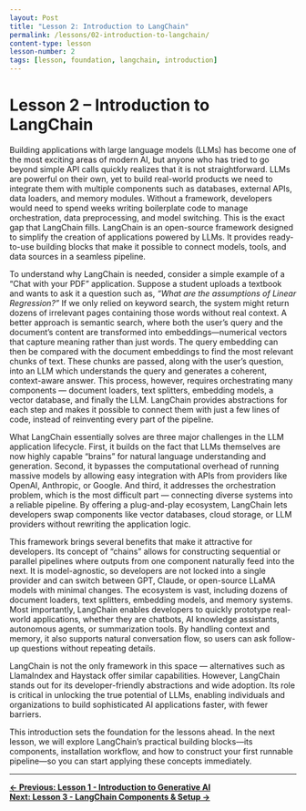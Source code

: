 ```yaml
---
layout: Post
title: "Lesson 2: Introduction to LangChain"
permalink: /lessons/02-introduction-to-langchain/
content-type: lesson
lesson-number: 2
tags: [lesson, foundation, langchain, introduction]
---
```


# Lesson 2 – Introduction to LangChain

Building applications with large language models (LLMs) has become one of the most exciting areas of modern AI, but anyone who has tried to go beyond simple API calls quickly realizes that it is not straightforward. LLMs are powerful on their own, yet to build real-world products we need to integrate them with multiple components such as databases, external APIs, data loaders, and memory modules. Without a framework, developers would need to spend weeks writing boilerplate code to manage orchestration, data preprocessing, and model switching. This is the exact gap that LangChain fills. LangChain is an open-source framework designed to simplify the creation of applications powered by LLMs. It provides ready-to-use building blocks that make it possible to connect models, tools, and data sources in a seamless pipeline.

To understand why LangChain is needed, consider a simple example of a “Chat with your PDF” application. Suppose a student uploads a textbook and wants to ask it a question such as, _“What are the assumptions of Linear Regression?”_ If we only relied on keyword search, the system might return dozens of irrelevant pages containing those words without real context. A better approach is semantic search, where both the user’s query and the document’s content are transformed into embeddings—numerical vectors that capture meaning rather than just words. The query embedding can then be compared with the document embeddings to find the most relevant chunks of text. These chunks are passed, along with the user’s question, into an LLM which understands the query and generates a coherent, context-aware answer. This process, however, requires orchestrating many components — document loaders, text splitters, embedding models, a vector database, and finally the LLM. LangChain provides abstractions for each step and makes it possible to connect them with just a few lines of code, instead of reinventing every part of the pipeline.

What LangChain essentially solves are three major challenges in the LLM application lifecycle. First, it builds on the fact that LLMs themselves are now highly capable “brains” for natural language understanding and generation. Second, it bypasses the computational overhead of running massive models by allowing easy integration with APIs from providers like OpenAI, Anthropic, or Google. And third, it addresses the orchestration problem, which is the most difficult part — connecting diverse systems into a reliable pipeline. By offering a plug-and-play ecosystem, LangChain lets developers swap components like vector databases, cloud storage, or LLM providers without rewriting the application logic.

This framework brings several benefits that make it attractive for developers. Its concept of “chains” allows for constructing sequential or parallel pipelines where outputs from one component naturally feed into the next. It is model-agnostic, so developers are not locked into a single provider and can switch between GPT, Claude, or open-source LLaMA models with minimal changes. The ecosystem is vast, including dozens of document loaders, text splitters, embedding models, and memory systems. Most importantly, LangChain enables developers to quickly prototype real-world applications, whether they are chatbots, AI knowledge assistants, autonomous agents, or summarization tools. By handling context and memory, it also supports natural conversation flow, so users can ask follow-up questions without repeating details.

LangChain is not the only framework in this space — alternatives such as LlamaIndex and Haystack offer similar capabilities. However, LangChain stands out for its developer-friendly abstractions and wide adoption. Its role is critical in unlocking the true potential of LLMs, enabling individuals and organizations to build sophisticated AI applications faster, with fewer barriers.

This introduction sets the foundation for the lessons ahead. In the next lesson, we will explore LangChain’s practical building blocks—its components, installation workflow, and how to construct your first runnable pipeline—so you can start applying these concepts immediately.

---

[**← Previous: Lesson 1 - Introduction to Generative AI**](/lessons/01-intro-to-generative-ai/)  
[**Next: Lesson 3 - LangChain Components & Setup →**](/lessons/03-langchain-components/)
